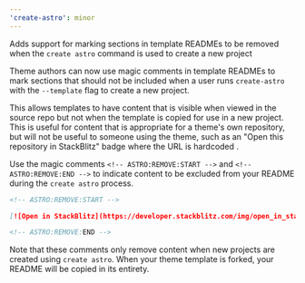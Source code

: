 ```yaml
---
'create-astro': minor
---
```


Adds support for marking sections in template READMEs to be removed when the `create astro` command is used to create a new project

Theme authors can now use magic comments in template READMEs to mark sections that should not be included when a user runs `create-astro` with the `--template` flag to create a new project.

This allows templates to have content that is visible when viewed in the source repo but not when the template is copied for use in a new project. This is useful for content that is appropriate for a theme's own repository, but will not be useful to someone using the theme, such as 
an "Open this repository in StackBlitz" badge where the URL is hardcoded .

Use the magic comments `<!-- ASTRO:REMOVE:START -->` and `<!-- ASTRO:REMOVE:END -->` to indicate content to be excluded from your README during the `create astro` process.

```md
<!-- ASTRO:REMOVE:START -->

[![Open in StackBlitz](https://developer.stackblitz.com/img/open_in_stackblitz.svg)](https://stackblitz.com/github/withastro/astro/tree/latest/examples/basics)

<!-- ASTRO:REMOVE:END -->
```

Note that these comments only remove content when new projects are created using `create astro`. When your theme template is forked, your README will be copied in its entirety.
